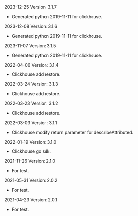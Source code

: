 2023-12-25 Version: 3.1.7
- Generated python 2019-11-11 for clickhouse.

2023-12-08 Version: 3.1.6
- Generated python 2019-11-11 for clickhouse.

2023-11-07 Version: 3.1.5
- Generated python 2019-11-11 for clickhouse.

2022-04-06 Version: 3.1.4
- Clickhouse add restore.

2022-03-24 Version: 3.1.3
- Clickhouse add restore.

2022-03-23 Version: 3.1.2
- Clickhouse add restore.

2022-03-03 Version: 3.1.1
- Clickhouse modify return parameter for describeAttributed.

2022-01-19 Version: 3.1.0
- Clickhouse go sdk.

2021-11-26 Version: 2.1.0
- For test.

2021-05-31 Version: 2.0.2
- For test.

2021-04-23 Version: 2.0.1
- For test.

